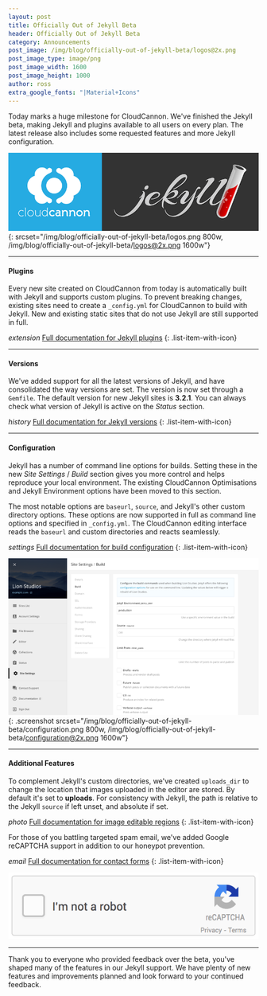 ```yaml
---
layout: post
title: Officially Out of Jekyll Beta
header: Officially Out of Jekyll Beta
category: Announcements
post_image: /img/blog/officially-out-of-jekyll-beta/logos@2x.png
post_image_type: image/png
post_image_width: 1600
post_image_height: 1000
author: ross
extra_google_fonts: "|Material+Icons"
---
```


Today marks a huge milestone for CloudCannon. We've finished the Jekyll beta, making Jekyll and plugins available to all users on every plan. The latest release also includes some requested features and more Jekyll configuration.

![CloudCannon and Jekyll logos](/img/blog/officially-out-of-jekyll-beta/logos.png){: srcset="/img/blog/officially-out-of-jekyll-beta/logos.png 800w, /img/blog/officially-out-of-jekyll-beta/logos@2x.png 1600w"}

***

#### Plugins

Every new site created on CloudCannon from today is automatically built with Jekyll and supports custom plugins. To prevent breaking changes, existing sites need to create a `_config.yml` for CloudCannon to build with Jekyll. New and existing static sites that do not use Jekyll are still supported in full.

<i class="material-icons">extension</i> [Full documentation for Jekyll plugins](https://docs.cloudcannon.com/building/plugins/)
{: .list-item-with-icon}

***

#### Versions

We've added support for all the latest versions of Jekyll, and have consolidated the way versions are set. The version is now set through a `Gemfile`. The default version for new Jekyll sites is **3.2.1**. You can always check what version of Jekyll is active on the *Status* section.

<i class="material-icons">history</i> [Full documentation for Jekyll versions](https://docs.cloudcannon.com/building/versions/)
{: .list-item-with-icon}

***

#### Configuration

Jekyll has a number of command line options for builds. Setting these in the new *Site Settings* / *Build* section gives you more control and helps reproduce your local environment. The existing CloudCannon Optimisations and Jekyll Environment options have been moved to this section.

The most notable options are `baseurl`, `source`, and Jekyll's other custom directory options. These options are now supported in full as command line options and specified in `_config.yml`. The CloudCannon editing interface reads the `baseurl` and custom directories and reacts seamlessly.

<i class="material-icons">settings</i> [Full documentation for build configuration](https://docs.cloudcannon.com/building/configuration/#image-elements)
{: .list-item-with-icon}

![Site Settings Build Interface](/img/blog/officially-out-of-jekyll-beta/configuration.png){: .screenshot srcset="/img/blog/officially-out-of-jekyll-beta/configuration.png 800w, /img/blog/officially-out-of-jekyll-beta/configuration@2x.png 1600w"}

***

#### Additional Features

To complement Jekyll's custom directories, we've created `uploads_dir` to change the location that images uploaded in the editor are stored. By default it's set to **uploads**. For consistency with Jekyll, the path is relative to the Jekyll `source` if left unset, and absolute if set.

<i class="material-icons">photo</i> [Full documentation for image editable regions](https://docs.cloudcannon.com/editing/editable-regions/#image-elements)
{: .list-item-with-icon}

For those of you battling targeted spam email, we've added Google reCAPTCHA support in addition to our honeypot prevention.

<i class="material-icons">email</i> [Full documentation for contact forms](https://docs.cloudcannon.com/hosting/contact-forms/)
{: .list-item-with-icon}

![reCAPTCHA Example](/img/blog/officially-out-of-jekyll-beta/captcha.gif)

***

Thank you to everyone who provided feedback over the beta, you've shaped many of the features in our Jekyll support. We have plenty of new features and improvements planned and look forward to your continued feedback.
